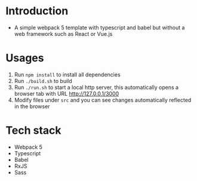 # Introduction 
- A simple webpack 5 template with typescript and babel but without a web framework such as React or Vue.js

# Usages
1. Run `npm install` to install all dependencies
2. Run `./build.sh` to build
2. Run `./run.sh` to start a local http server, this automatically opens a browser tab with URL http://127.0.0.1/3000
3. Modify files under `src` and you can see changes automatically reflected in the browser

# Tech stack
- Webpack 5
- Typescript
- Babel
- RxJS
- Sass